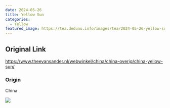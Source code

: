 ```yaml
---
date: 2024-05-26
title: Yellow Sun
categories:
  - Yellow
featured_image: https://tea.dedunu.info/images/tea/2024-05-26-yellow-sun-1.jpeg
---
```


## Original Link

<https://www.theevansander.nl/webwinkel/china/china-overig/china-yellow-sun/>

### Origin

China

![](https://tea.dedunu.info/images/tea/2024-05-26-yellow-sun-2.jpeg)
